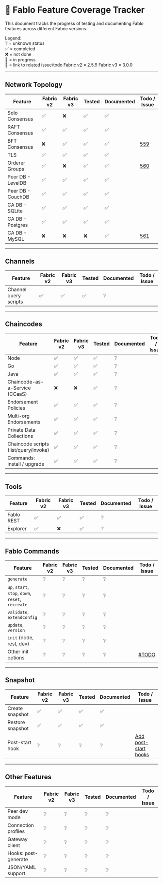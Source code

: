 # 🧪 Fablo Feature Coverage Tracker

This document tracks the progress of testing and documenting Fablo features across different Fabric versions.

Legend:  
❔ = unknown status <br>
✅ = completed  
❌ = not done  
🔄 = in progress  
🔗 = link to related issue/todo
Fabric v2 = 2.5.9
Fabric v3 = 3.0.0  

---

## Network Topology

| Feature                          | Fabric v2 | Fabric v3 | Tested | Documented |                              Todo / Issue                              |
|----------------------------------|-----------|-----------|--------|-------------|-----------------------------------------------------------------------|
| Solo Consensus                   | ✅        | ❌        | ✅     | ✅          |                                                                       |
| RAFT Consensus                   | ✅        | ✅        | ✅     | ✅          |                                                                       |
| BFT Consensus                    | ❌        | ✅        | ✅     | ✅          | [559](https://github.com/hyperledger-labs/fablo/issues/559)           |
| TLS                              | ✅        | ✅        | ✅     | ✅          |                                                                       |
| Orderer Groups                   | ✅        | ❌        | ✅     | ✅          | [560](https://github.com/hyperledger-labs/fablo/issues/560)           |
| Peer DB - LevelDB                | ✅        | ✅        | ✅     | ✅          |                                                                       |
| Peer DB - CouchDB                | ✅        | ✅        | ✅     | ✅          |                                                                       |
| CA DB - SQLite                   | ✅        | ✅        | ✅     | ✅          |                                                                       |
| CA DB - Postgres                 | ✅        | ✅        | ✅     | ✅          |                                                                       |
| CA DB - MySQL                    | ❌        | ❌        | ❌     | ✅          | [561](https://github.com/hyperledger-labs/fablo/issues/561)           |

---

## Channels

| Feature                 | Fabric v2 | Fabric v3 | Tested | Documented | Todo / Issue        |
|-------------------------|-----------|-----------|--------|-------------|----------------------|
| Channel query scripts   | ✅        | ✅        | ✅     | ❔          |                      |

---

## Chaincodes

| Feature                           | Fabric v2 | Fabric v3 | Tested | Documented | Todo / Issue        |
|-----------------------------------|-----------|-----------|--------|-------------|----------------------|
| Node                              | ✅        | ✅        | ✅     | ❔          |                      |
| Go                                | ✅        | ✅        | ✅     | ❔          |                      |
| Java                              | ✅        | ✅        | ✅     | ❔          |                      |
| Chaincode-as-a-Service (CCaaS)    | ❌        | ❌        | ✅     | ❔          |                      |
| Endorsement Policies              | ✅        | ✅        | ✅     | ❔          |                      |
| Multi-org Endorsements            | ✅        | ✅        | ✅     | ❔          |                      |
| Private Data Collections          | ✅        | ✅        | ✅     | ❔          |                      |
| Chaincode scripts (list/query/invoke) | ✅    | ✅        | ✅     | ❔          |                      |
| Commands: install / upgrade       | ✅        | ✅        | ✅     | ❔          |                      |

---

## Tools

| Feature       | Fabric v2 | Fabric v3 | Tested | Documented | Todo / Issue        |
|---------------|-----------|-----------|--------|-------------|----------------------|
| Fablo REST    | ✅        | ✅        | ✅     | ❔          |                      |
| Explorer      | ✅        | ❌        | ✅     | ❔          |                      |

---

## Fablo Commands

| Feature                                | Fabric v2 | Fabric v3 | Tested | Documented | Todo / Issue        |
|----------------------------------------|-----------|-----------|--------|-------------|----------------------|
| `generate`                             | ❔        | ❔        | ❔     | ❔          |                      |
| `up`, `start`, `stop`, `down`, `reset`, `recreate` | ❔ | ❔ | ❔ | ❔  |                      |
| `validate`, `extendConfig`             | ❔        | ❔        | ❔     | ❔          |                      |
| `update`, `version`                    | ❔        | ❔        | ❔     | ❔          |                      |
| `init` (node, rest, dev)               | ❔        | ❔        | ❔     | ❔          |                      |
| Other init options                     | ❔        | ❔        | ❔     | ❔          | [#TODO](#)           |

---

## Snapshot

| Feature               | Fabric v2 | Fabric v3 | Tested | Documented | Todo / Issue        |
|------------------------|-----------|-----------|--------|-------------|----------------------|
| Create snapshot        | ✅        | ✅        | ✅     | ✅          |                      |
| Restore snapshot       | ✅        | ✅        | ✅     | ✅          |                      |
| Post-start hook        | ❔        | ❔        | ❔     | ❔          | [Add post-start hooks](https://github.com/hyperledger-labs/fablo/issues/111)           |

---

## Other Features

| Feature                | Fabric v2 | Fabric v3 | Tested | Documented | Todo / Issue        |
|------------------------|-----------|-----------|--------|-------------|----------------------|
| Peer dev mode          | ❔        | ❔        | ❔     | ❔          |                      |
| Connection profiles    | ❔        | ❔        | ❔     | ❔          |                      |
| Gateway client         | ❔        | ❔        | ❔     | ❔          |                      |
| Hooks: post-generate   | ❔        | ❔        | ❔     | ❔          |                      |
| JSON/YAML support      | ❔        | ❔        | ❔     | ❔          |                      |